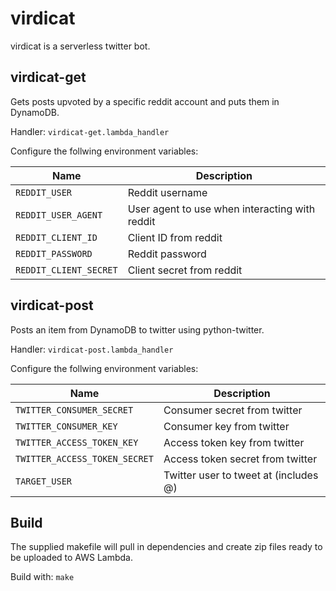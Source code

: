 # virdicat
virdicat is a serverless twitter bot.

## virdicat-get
Gets posts upvoted by a specific reddit account and puts them in DynamoDB.

Handler: `virdicat-get.lambda_handler`

Configure the follwing environment variables:

| Name                   | Description                                    |
| ---------------------- |----------------------------------------------- |
| `REDDIT_USER`          | Reddit username                                |
| `REDDIT_USER_AGENT`    | User agent to use when interacting with reddit |
| `REDDIT_CLIENT_ID`     | Client ID from reddit                          |
| `REDDIT_PASSWORD`      | Reddit password                                |
| `REDDIT_CLIENT_SECRET` | Client secret from reddit                      |

## virdicat-post
Posts an item from DynamoDB to twitter using python-twitter.

Handler: `virdicat-post.lambda_handler`

Configure the follwing environment variables:

| Name                           | Description                            |
| ------------------------------ |--------------------------------------- |
| `TWITTER_CONSUMER_SECRET`      | Consumer secret from twitter           |
| `TWITTER_CONSUMER_KEY`         | Consumer key from twitter              |
| `TWITTER_ACCESS_TOKEN_KEY`     | Access token key from twitter          |
| `TWITTER_ACCESS_TOKEN_SECRET`  | Access token secret from twitter       |
| `TARGET_USER`                  | Twitter user to tweet at (includes @)  |

## Build
The supplied makefile will pull in dependencies and create zip files ready to be uploaded to AWS Lambda.

Build with: `make`

